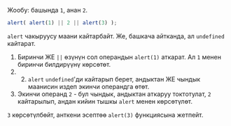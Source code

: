 Жообу: башында `1`, анан `2`.

```js run
alert( alert(1) || 2 || alert(3) );
```

`alert` чакыруусу маани кайтарбайт. Же, башкача айтканда, ал `undefined` кайтарат.

1. Биринчи ЖЕ `||` өзүнүн сол операндын `alert(1)` аткарат. Ал `1` менен биринчи билдирүүнү көрсөтөт.
2. 2. `alert` `undefined`'ди кайтарып берет, андыктан ЖЕ чындык маанисин издеп экинчи операндга өтөт.
3. Экинчи операнд `2` - бул чындык, андыктан аткаруу токтотулат, `2` кайтарылып, андан кийин тышкы `alert` менен көрсөтүлөт.

`3` көрсөтүлбөйт, анткени эсептөө `alert(3)` функциясына жетпейт.
